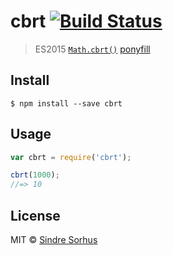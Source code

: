 # cbrt [![Build Status](https://travis-ci.org/sindresorhus/cbrt.svg?branch=master)](https://travis-ci.org/sindresorhus/cbrt)

> ES2015 [`Math.cbrt()`](https://developer.mozilla.org/en-US/docs/Web/JavaScript/Reference/Global_Objects/Math/cbrt) [ponyfill](https://ponyfill.com)


## Install

```
$ npm install --save cbrt
```


## Usage

```js
var cbrt = require('cbrt');

cbrt(1000);
//=> 10
```


## License

MIT © [Sindre Sorhus](http://sindresorhus.com)

